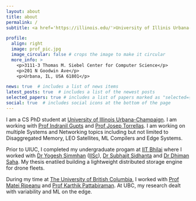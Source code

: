```yaml
---
layout: about
title: about
permalink: /
subtitle: <a href='https://illinois.edu/'>University of Illinis Urbana-Champiagn</a>, USA #. Contacts. Moto. Etc.

profile:
  align: right
  image: prof_pic.jpg
  image_circular: false # crops the image to make it circular
  more_info: >
    <p>3111-3 Thomas M. Siebel Center for Computer Science</p>
    <p>201 N Goodwin Ave</p>
    <p>Urbana, IL, USA 61801</p>

news: true  # includes a list of news items
latest_posts: true  # includes a list of the newest posts
selected_papers: true # includes a list of papers marked as "selected={true}"
social: true  # includes social icons at the bottom of the page
---
```


I am a CS PhD student at [University of Illinois Urbana-Champaign](https://illinois.edu/). I am working with [Prof Indranil Gupts](https://indy.cs.illinois.edu/) and [Prof Josep Torrellas](https://iacoma.cs.uiuc.edu/josep/torrellas.html). I am working on multiple Systems and Networking topics including but not limited to Disaggregated Memory, LEO Satellites, ML Compilers and Edge Systems.

Prior to UIUC, I completed my undergraduate progam at [IIT Bhilai](https://www.iitbhilai.ac.in/) where I worked with [Dr Yogesh Simmhan](https://cds.iisc.ac.in/faculty/simmhan/) ([IISc](https://iisc.ac.in/)), [Dr Subhajit Sidhanta](https://iitbhilai.ac.in/index.php?pid=subhajit) and [Dr Dhiman Saha](https://www.iitbhilai.ac.in/index.php?pid=dhiman). My thesis enatiled building a lightweight distributed storage engine for drone fleets.

During my time at [The University of British Columbia](https://www.ubc.ca/), I worked with [Prof Matei Ripeanu](https://people.ece.ubc.ca/matei/) and [Prof Karthik Pattabiraman](https://blogs.ubc.ca/karthik/). At UBC, my research dealt with variability and ML on the edge.
